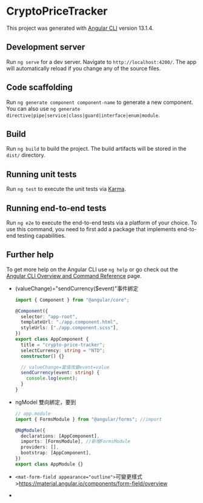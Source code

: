 # CryptoPriceTracker

This project was generated with [Angular CLI](https://github.com/angular/angular-cli) version 13.1.4.

## Development server

Run `ng serve` for a dev server. Navigate to `http://localhost:4200/`. The app will automatically reload if you change any of the source files.

## Code scaffolding

Run `ng generate component component-name` to generate a new component. You can also use `ng generate directive|pipe|service|class|guard|interface|enum|module`.

## Build

Run `ng build` to build the project. The build artifacts will be stored in the `dist/` directory.

## Running unit tests

Run `ng test` to execute the unit tests via [Karma](https://karma-runner.github.io).

## Running end-to-end tests

Run `ng e2e` to execute the end-to-end tests via a platform of your choice. To use this command, you need to first add a package that implements end-to-end testing capabilities.

## Further help

To get more help on the Angular CLI use `ng help` or go check out the [Angular CLI Overview and Command Reference](https://angular.io/cli) page.

- (valueChange)="sendCurrency($event)"事件綁定

  ```typescript
  import { Component } from "@angular/core";

  @Component({
    selector: "app-root",
    templateUrl: "./app.component.html",
    styleUrls: ["./app.component.scss"],
  })
  export class AppComponent {
    title = "crypto-price-tracker";
    selectCurrency: string = "NTD";
    constructor() {}

    // valueChange=當值改變event=value
    sendCurrency(event: string) {
      console.log(event);
    }
  }
  ```

- ngModel 雙向綁定，要到

  ```typescript
  // app.module
  import { FormsModule } from "@angular/forms"; //import

  @NgModule({
    declarations: [AppComponent],
    imports: [FormsModule], //新增FormsModule
    providers: [],
    bootstrap: [AppComponent],
  })
  export class AppModule {}
  ```

- `<mat-form-field appearance="outline">`可變更樣式>https://material.angular.io/components/form-field/overview

-
